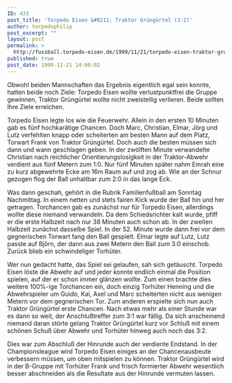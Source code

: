```yaml
---
ID: 433
post_title: 'Torpedo Eisen &#8211; Traktor Grüngürtel (3:2)'
author: torpedophilip
post_excerpt: ""
layout: post
permalink: >
  http://fussball.torpedo-eisen.de/1999/11/21/torpedo-eisen-traktor-gruenguertel-32/
published: true
post_date: 1999-11-21 14:00:02
---
```

Obwohl beiden Mannschaften das Ergebnis eigentlich egal sein konnte, hatten beide noch Ziele: Torpedo Eisen wollte verlustpunktfrei die Gruppe gewinnen, Traktor Grüngürtel wollte nicht zweistellig verlieren. Beide sollten Ihre Ziele erreichen.

Torpedo Eisen legte los wie die Feuerwehr. Allein in den ersten 10 Minuten gab es fünf hochkarätige Chancen. Doch Marc, Christian, Elmar, Jörg und Lutz verfehlten knapp oder scheiterten am besten Mann auf dem Platz, Torwart Frank von Traktor Grüngürtel. Doch auch die besten müssen sich dann und wann geschlagen geben. In der zwölften Minute verwandelte Christian nach reichlicher Orientierungslosigkeit in der Traktor-Abwehr verdient aus fünf Metern zum 1:0. Nur fünf Minuten später nahm Emrah eine zu kurz abgewehrte Ecke am 16m Raum auf und zog ab. Wie an der Schnur gezogen flog der Ball unhaltbar zum 2:0 in das lange Eck.

Was dann geschah, gehört in die Rubrik Familienfußball am Sonntag Nachmittag. In einem netten und stets fairen Kick wurde der Ball hin und her getragen. Torchancen gab es zunächst nur für Torpedo Eisen, allerdings wollte diese niemand verwandeln. Da dem Schiedsrichter kalt wurde, pfiff er die erste Halbzeit nach nur 38 Minuten auch schon ab. In der zweiten Halbzeit zunächst dasselbe Spiel. In der 52. Minute wurde dann frei vor dem gegnerischen Torwart fang den Ball gespielt. Elmar legte auf Lutz, Lutz passte auf Björn, der dann aus zwei Metern den Ball zum 3:0 einschob. Zurück blieb ein schwindeliger Torhüter.

Wer nun gedacht hatte, das Spiel sei gelaufen, sah sich getäuscht. Torpedo Eisen löste die Abwehr auf und jeder konnte endlich einmal die Position spielen, auf der er schon immer glänzen wollte. Zum einen brachte dies weitere 100%-ige Torchancen ein, doch einzig Torhüter Henning und die Abwehrspieler um Guido, Kai, Axel und Marc scheiterten nicht aus wenigen Metern vor dem gegnerischen Tor. Zum anderen erspielte sich nun auch Traktor Grüngürtel erste Chancen. Nach etwas mehr als einer Stunde war es dann so weit, der Anschlußtreffer zum 3:1 war fällig. Da sich anscheinend niemand daran störte gelang Traktor Grüngürtel kurz vor Schluß mit einem schönen Schuß über Abwehr und Torhüter hinweg auch noch das 3:2. 

Dies war zum Abschluß der Hinrunde auch der verdiente Endstand. In der Championsleague wird Torpedo Eisen einiges an der Chancenausbeute verbessern müssen, um oben mitspielen zu können. Traktor Grüngürtel wird in der B-Gruppe mit Torhüter Frank und frisch formierter Abwehr wesentlich besser abschneiden als die Resultate aus der Hinrunde vermuten lassen.